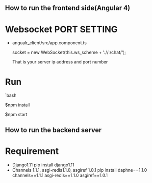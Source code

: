 ## How to run the frontend side(Angular 4)

# Websocket PORT SETTING

- angualr_client/src/app.component.ts

  socket = new WebSocket(this.ws_scheme + '://<Your IP address>:<PORT>/chat/');

  That is your server ip address and port number

 # Run
 
 `bash

 $npm install

 $npm start



 ## How to run the backend server

 # Requirement 

 - Django1.11
 	pip install django1.11
 - Channels 1.1.1,  asgi-redis1.1.0, asgiref 1.0.1
   pip install daphne==1.1.0 channels==1.1.1 asgi-redis==1.1.0 asgiref==1.0.1
